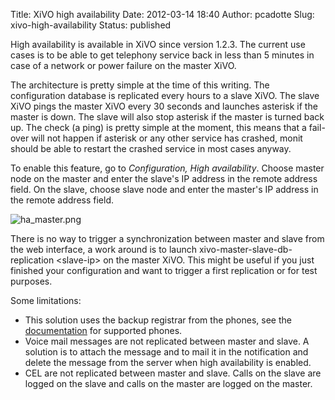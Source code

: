 Title: XiVO high availability
Date: 2012-03-14 18:40
Author: pcadotte
Slug: xivo-high-availability
Status: published

High availability is available in XiVO since version 1.2.3. The current
use cases is to be able to get telephony service back in less than 5
minutes in case of a network or power failure on the master XiVO.

The architecture is pretty simple at the time of this writing. The
configuration database is replicated every hours to a slave XiVO. The
slave XiVO pings the master XiVO every 30 seconds and launches asterisk
if the master is down. The slave will also stop asterisk if the master
is turned back up. The check (a ping) is pretty simple at the moment,
this means that a fail-over will not happen if asterisk or any other
service has crashed, monit should be able to restart the crashed service
in most cases anyway.

To enable this feature, go to *Configuration, High availability*. Choose
master node on the master and enter the slave's IP address in the remote
address field. On the slave, choose slave node and enter the master's IP
address in the remote address field.

![ha\_master.png](/public/.ha_master_m.jpg "ha_master.png, mar. 2012")

There is no way to trigger a synchronization between master and slave
from the web interface, a work around is to launch
xivo-master-slave-db-replication &lt;slave-ip&gt; on the master XiVO.
This might be useful if you just finished your configuration and want to
trigger a first replication or for test purposes.

Some limitations:

-   This solution uses the backup registrar from the phones, see the
    [documentation](http://documentation.xivo.io "documentation") for
    supported phones.
-   Voice mail messages are not replicated between master and slave. A
    solution is to attach the message and to mail it in the notification
    and delete the message from the server when high availability
    is enabled.
-   CEL are not replicated between master and slave. Calls on the slave
    are logged on the slave and calls on the master are logged on
    the master.

</p>

